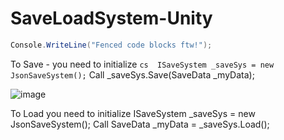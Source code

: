 # SaveLoadSystem-Unity
```cs
Console.WriteLine("Fenced code blocks ftw!");
```
To Save - you need to initialize ```cs 
ISaveSystem _saveSys = new JsonSaveSystem();```
Call _saveSys.Save(SaveData _myData);

![image](https://user-images.githubusercontent.com/62687243/162177141-559ff905-a3b0-4e54-b151-abaf24115ece.png)


To Load you need to initialize ISaveSystem _saveSys = new JsonSaveSystem(); 
Call SaveData _myData = _saveSys.Load();
